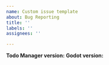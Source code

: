 ```yaml
---
name: Custom issue template
about: Bug Reporting
title: ''
labels: ''
assignees: ''

---
```


__Todo Manager version:__ 
__Godot version:__
